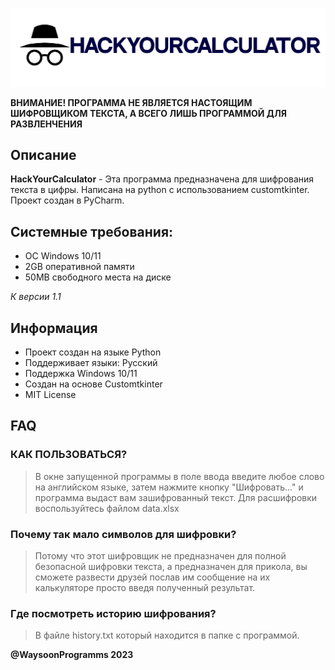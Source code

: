 <p align="center">
  <picture>
    <source media="(prefers-color-scheme: dark)" srcset="./resources/banner.png">
    <img src="./resources/banner.png">
  </picture>
</p>


**ВНИМАНИЕ! ПРОГРАММА НЕ ЯВЛЯЕТСЯ НАСТОЯЩИМ ШИФРОВЩИКОМ ТЕКСТА, А ВСЕГО ЛИШЬ ПРОГРАММОЙ ДЛЯ РАЗВЛЕНЧЕНИЯ**

## Описание
**HackYourCalculator** - Эта программа предназначена для шифрования текста в цифры. Написана на python с использованием customtkinter. Проект создан в PyCharm.

## Системные требования:
- OC Windows 10/11
- 2GB оперативной памяти
- 50MB свободного места на диске

_К версии 1.1_

## Информация
- Проект создан на языке Python
- Поддерживает языки: Русский
- Поддержка Windows 10/11
- Создан на основе Customtkinter
- MIT License

## FAQ
### КАК ПОЛЬЗОВАТЬСЯ?
> В окне запущенной программы в поле ввода введите
любое слово на английском языке, затем нажмите
кнопку "Шифровать..." и программа выдаст вам зашифрованный
текст. Для расшифровки воспользуйтесь файлом data.xlsx

### Почему так мало символов для шифровки?
> Потому что этот шифровщик не предназначен для
   полной безопасной шифровки текста, а предназначен
   для прикола, вы сможете развести друзей послав им
   сообщение на их калькуляторе просто введя полученный
   результат.
   
### Где посмотреть историю шифрования?
> В файле history.txt который находится в папке с программой.


**@WaysoonProgramms 2023**
